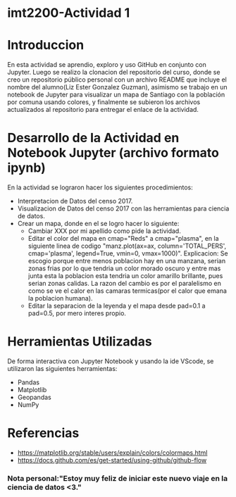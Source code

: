 # imt2200-Actividad 1
 # Introduccion
En esta actividad se aprendio, exploro y uso GitHub en conjunto con Jupyter. Luego se realizo la clonacion del repositorio del curso, donde se creo un repositorio público personal con un archivo README que incluye el nombre del alumno(Liz Ester Gonzalez Guzman), asimismo se trabajo en un notebook de Jupyter para visualizar un mapa de Santiago con la población por comuna usando colores, y finalmente se subieron los archivos actualizados al repositorio para entregar el enlace de la actividad.
# Desarrollo de la Actividad en Notebook Jupyter (archivo formato ipynb)
En la actividad se lograron hacer los siguientes procedimientos:
- Interpretacion de Datos del censo 2017.
- Visualizacion de Datos del censo 2017 con las herramientas para ciencia de datos.                             
- Crear un mapa, donde en el se logro hacer lo siguiente:
  - Cambiar XXX por mi apellido como pide la actividad.
  - Editar el color del mapa en cmap="Reds" a cmap="plasma", en la siguiente linea de codigo "manz.plot(ax=ax, column='TOTAL_PERS', cmap='plasma', legend=True, vmin=0, vmax=1000)". Explicacion: Se escogio porque entre menos poblacion hay en una manzana, serian zonas frias por lo que tendria un color morado oscuro y entre mas junta esta la poblacion esta tendria un color amarillo brillante, pues serian zonas calidas. La razon del cambio es por el paralelismo en como se ve el calor en las camaras termicas(por el calor que emana la poblacion humana).
  - Editar la separacion de la leyenda y el mapa desde pad=0.1 a pad=0.5, por mero interes propio.
 # Herramientas Utilizadas
De forma interactiva con Jupyter Notebook y usando la ide VScode, se utilizaron las siguientes herramientas:
- Pandas
- Matplotlib
- Geopandas
- NumPy
# Referencias
- https://matplotlib.org/stable/users/explain/colors/colormaps.html
- https://docs.github.com/es/get-started/using-github/github-flow

### Nota personal:"Estoy muy feliz de iniciar este nuevo viaje en la ciencia de datos <3."
